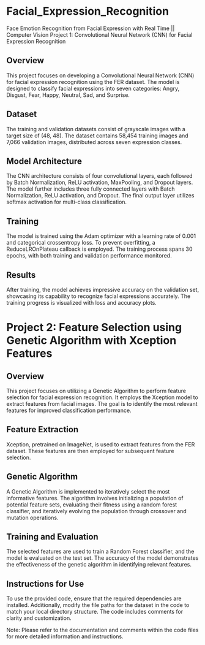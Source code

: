 # Facial_Expression_Recognition
Face Emotion Recognition from Facial Expression with Real Time || Computer Vision
Project 1: Convolutional Neural Network (CNN) for Facial Expression Recognition
## Overview
This project focuses on developing a Convolutional Neural Network (CNN) for facial expression recognition using the FER dataset. The model is designed to classify facial expressions into seven categories: Angry, Disgust, Fear, Happy, Neutral, Sad, and Surprise.

## Dataset
The training and validation datasets consist of grayscale images with a target size of (48, 48). The dataset contains 58,454 training images and 7,066 validation images, distributed across seven expression classes.

## Model Architecture
The CNN architecture consists of four convolutional layers, each followed by Batch Normalization, ReLU activation, MaxPooling, and Dropout layers. The model further includes three fully connected layers with Batch Normalization, ReLU activation, and Dropout. The final output layer utilizes softmax activation for multi-class classification.

## Training
The model is trained using the Adam optimizer with a learning rate of 0.001 and categorical crossentropy loss. To prevent overfitting, a ReduceLROnPlateau callback is employed. The training process spans 30 epochs, with both training and validation performance monitored.

## Results
After training, the model achieves impressive accuracy on the validation set, showcasing its capability to recognize facial expressions accurately. The training progress is visualized with loss and accuracy plots.

# Project 2: Feature Selection using Genetic Algorithm with Xception Features
## Overview
This project focuses on utilizing a Genetic Algorithm to perform feature selection for facial expression recognition. It employs the Xception model to extract features from facial images. The goal is to identify the most relevant features for improved classification performance.

## Feature Extraction
Xception, pretrained on ImageNet, is used to extract features from the FER dataset. These features are then employed for subsequent feature selection.

## Genetic Algorithm
A Genetic Algorithm is implemented to iteratively select the most informative features. The algorithm involves initializing a population of potential feature sets, evaluating their fitness using a random forest classifier, and iteratively evolving the population through crossover and mutation operations.

## Training and Evaluation
The selected features are used to train a Random Forest classifier, and the model is evaluated on the test set. The accuracy of the model demonstrates the effectiveness of the genetic algorithm in identifying relevant features.

## Instructions for Use
To use the provided code, ensure that the required dependencies are installed. Additionally, modify the file paths for the dataset in the code to match your local directory structure. The code includes comments for clarity and customization.

Note: Please refer to the documentation and comments within the code files for more detailed information and instructions.
